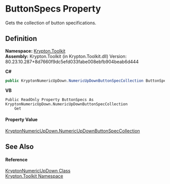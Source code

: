 # ButtonSpecs Property


Gets the collection of button specifications.



## Definition
**Namespace:** <a href="79d2eac2-21f4-54ff-7552-b20c33c30600.md">Krypton.Toolkit</a>  
**Assembly:** Krypton.Toolkit (in Krypton.Toolkit.dll) Version: 80.23.10.287+8d7660f9dc5efd033fabe008ebfb904beab6d444

**C#**
``` C#
public KryptonNumericUpDown.NumericUpDownButtonSpecCollection ButtonSpecs { get; }
```
**VB**
``` VB
Public ReadOnly Property ButtonSpecs As KryptonNumericUpDown.NumericUpDownButtonSpecCollection
	Get
```



#### Property Value
<a href="dbd626ae-a427-302d-497d-9f97901bf403.md">KryptonNumericUpDown.NumericUpDownButtonSpecCollection</a>

## See Also


#### Reference
<a href="f775e1c8-d9c8-e1fb-1da4-8807a9c2f3fc.md">KryptonNumericUpDown Class</a>  
<a href="79d2eac2-21f4-54ff-7552-b20c33c30600.md">Krypton.Toolkit Namespace</a>  
